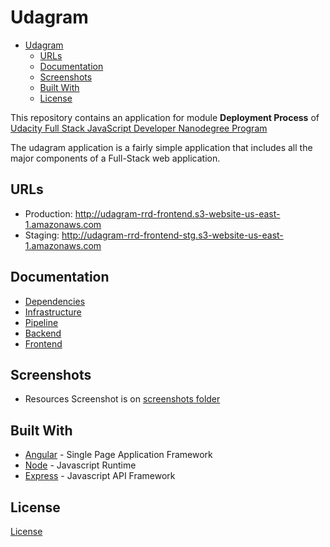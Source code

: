 # Udagram

- [Udagram](#udagram)
  - [URLs](#urls)
  - [Documentation](#documentation)
  - [Screenshots](#screenshots)
  - [Built With](#built-with)
  - [License](#license)

This repository contains an application for module **Deployment Process** of [Udacity Full Stack JavaScript Developer Nanodegree Program](https://www.udacity.com/course/full-stack-javascript-developer-nanodegree--nd0067)

The udagram application is a fairly simple application that includes all the major components of a Full-Stack web application.

## URLs

- Production: http://udagram-rrd-frontend.s3-website-us-east-1.amazonaws.com
- Staging: http://udagram-rrd-frontend-stg.s3-website-us-east-1.amazonaws.com

## Documentation

- [Dependencies](./docs/dependencies.md)
- [Infrastructure](./docs/infrastructure.md)
- [Pipeline](./docs/pipeline.md)
- [Backend](./udagram-api/README.md)
- [Frontend](./udagram-frontend/README.md)

## Screenshots

- Resources Screenshot is on [screenshots folder](https://github.com/rodrigodias27/udagram-udacity-js-projects/tree/main/screenshots)

## Built With

- [Angular](https://angular.io/) - Single Page Application Framework
- [Node](https://nodejs.org) - Javascript Runtime
- [Express](https://expressjs.com/) - Javascript API Framework

## License

[License](LICENSE.txt)
